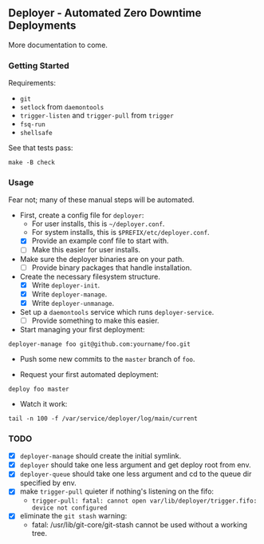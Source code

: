 ## Deployer - Automated Zero Downtime Deployments

More documentation to come.

### Getting Started

Requirements:

- `git`
- `setlock` from `daemontools`
- `trigger-listen` and `trigger-pull` from `trigger`
- `fsq-run`
- `shellsafe`

See that tests pass:

```
make -B check
```

### Usage

Fear not; many of these manual steps will be automated.

- First, create a config file for `deployer`:
  - For user installs, this is `~/deployer.conf`.
  - For system installs, this is `$PREFIX/etc/deployer.conf`.
  - [x] Provide an example conf file to start with.
  - [ ] Make this easier for user installs.

- Make sure the deployer binaries are on your path.
  - [ ] Provide binary packages that handle installation.

- Create the necessary filesystem structure.
  - [x] Write `deployer-init`.
  - [x] Write `deployer-manage`.
  - [x] Write `deployer-unmanage`.

- Set up a `daemontools` service which runs `deployer-service`.
  - [ ] Provide something to make this easier.

- Start managing your first deployment:

```
deployer-manage foo git@github.com:yourname/foo.git
```

- Push some new commits to the `master` branch of `foo`.

- Request your first automated deployment:

```
deploy foo master
```

- Watch it work:

```
tail -n 100 -f /var/service/deployer/log/main/current
```

### TODO

- [x] `deployer-manage` should create the initial symlink.
- [x] `deployer` should take one less argument and get deploy root from env.
- [x] `deployer-queue` should take one less argument and cd to the queue dir specified by env.
- [x] make `trigger-pull` quieter if nothing's listening on the fifo:
  - `trigger-pull: fatal: cannot open var/lib/deployer/trigger.fifo: device not configured`
- [x] eliminate the `git stash` warning:
  - fatal: /usr/lib/git-core/git-stash cannot be used without a working tree.


